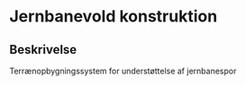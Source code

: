 # Jernbanevold konstruktion

## Beskrivelse

Terrænopbygningssystem for understøttelse af jernbanespor
